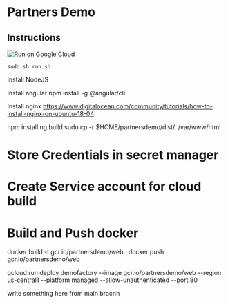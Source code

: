 # Partners Demo

## Instructions

[![Run on Google
Cloud](https://deploy.cloud.run/button.svg)](https://ssh.cloud.google.com/cloudshell/editor?cloudshell_git_repo=https://github.com/mdnurakmal/partnersdemo.git&cloudshell_image=gcr.io/cloudrun/button&shellonly=true)

```
sudo sh run.sh
```

Install NodeJS

Install angular
npm install -g @angular/cli

Install nginx
https://www.digitalocean.com/community/tutorials/how-to-install-nginx-on-ubuntu-18-04

npm install
ng build
sudo cp -r $HOME/partnersdemo/dist/. /var/www/html

# Store Credentials in secret manager

# Create Service account for cloud build

# Build and Push docker

docker build -t gcr.io/partnersdemo/web .
docker push gcr.io/partnersdemo/web

gcloud run deploy demofactory --image gcr.io/partnersdemo/web --region us-central1 --platform managed --allow-unauthenticated --port 80

write something here from main bracnh

